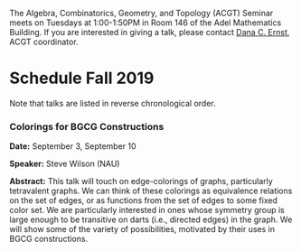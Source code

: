 The Algebra, Combinatorics, Geometry, and Topology (ACGT) Seminar meets on Tuesdays at 1:00-1:50PM in Room 146 of the Adel Mathematics Building. If you are interested in giving a talk, please contact [Dana C. Ernst](http://danaernst.com), ACGT coordinator.

# Schedule Fall 2019 #

Note that talks are listed in reverse chronological order.

### Colorings for BGCG Constructions

**Date:** September 3, September 10

**Speaker:** Steve Wilson (NAU)

**Abstract:** This talk will touch on edge-colorings of graphs, particularly tetravalent graphs.  We can think of these colorings as equivalence relations on the set of edges, or as functions from the set of edges to some fixed color set.  We are particularly interested in ones whose symmetry group is large enough to be transitive on darts (i.e., directed edges) in the graph.   We will show some of the variety of possibilities, motivated by their uses in BGCG constructions.
